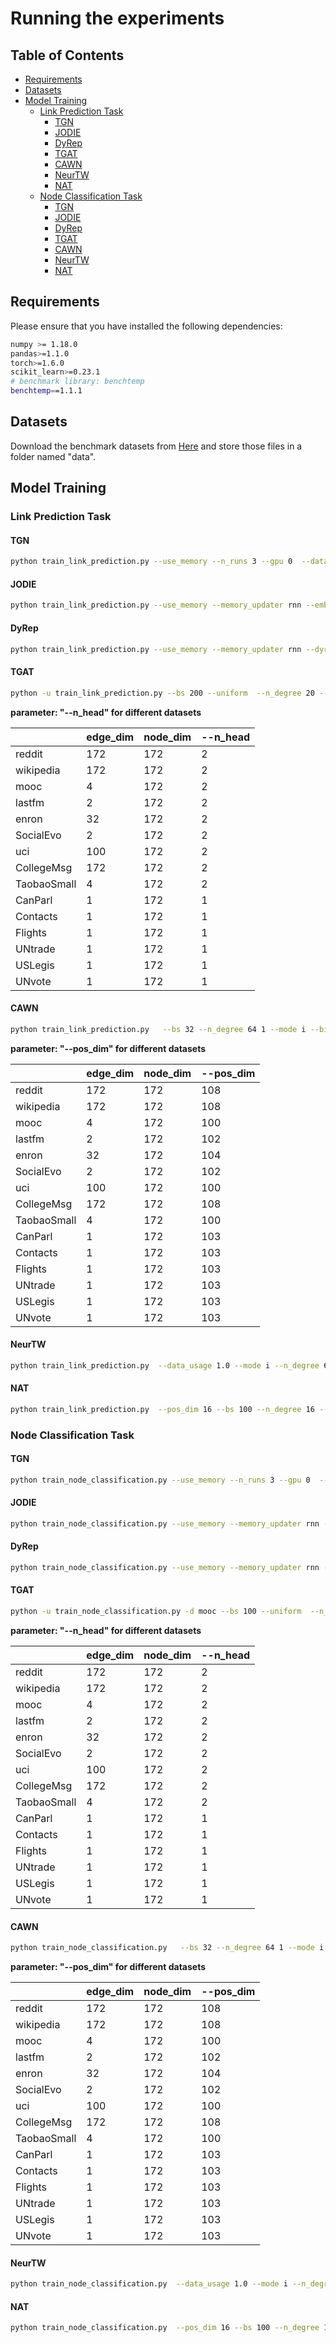 # Running the experiments

## Table of Contents
  - [Requirements](#requirements)
  - [Datasets](#datasets)
  - [Model Training](#model-training)
    - [Link Prediction Task](#link-prediction-task)
      - [TGN](#tgn)
      - [JODIE](#jodie)
      - [DyRep](#dyrep)
      - [TGAT](#tgat)
      - [CAWN](#cawn)
      - [NeurTW](#neurtw)
      - [NAT](#nat)
    - [Node Classification Task](#node-classification-task)
      - [TGN](#tgn-1)
      - [JODIE](#jodie-1)
      - [DyRep](#dyrep-1)
      - [TGAT](#tgat-1)
      - [CAWN](#cawn-1)
      - [NeurTW](#neurtw-1)
      - [NAT](#nat-1)

## Requirements
Please ensure that you have installed the following dependencies:
```bash
numpy >= 1.18.0
pandas>=1.1.0
torch>=1.6.0
scikit_learn>=0.23.1
# benchmark library: benchtemp 
benchtemp==1.1.1
```

## Datasets
Download the benchmark datasets from [Here](https://drive.google.com/drive/folders/1HKSFGEfxHDlHuQZ6nK4SLCEMFQIOtzpz?usp=sharing) and store those files in a folder named "data".

## Model Training

### Link Prediction Task
#### TGN
```bash
python train_link_prediction.py --use_memory --n_runs 3 --gpu 0  --data mooc
```

#### JODIE
```bash
python train_link_prediction.py --use_memory --memory_updater rnn --embedding_module time --n_runs 3 --gpu 0 --data mooc
```

#### DyRep
```bash
python train_link_prediction.py --use_memory --memory_updater rnn --dyrep --use_destination_embedding_in_message --n_runs 3 --gpu  0 --data mooc
```
#### TGAT
```bash
python -u train_link_prediction.py --bs 200 --uniform  --n_degree 20 --agg_method attn --attn_mode prod --n_head 2 --n_runs 3  -d mooc --gpu  0
```
**parameter: "--n_head" for different datasets**

<center>

|             | edge_dim | node_dim | --n_head  |
|-------------|----------|----------|----------|
| reddit      | 172      | 172      | 2        |
| wikipedia   | 172      | 172      | 2        |
| mooc        | 4        | 172      | 2        |
| lastfm      | 2        | 172      | 2        |
| enron       | 32       | 172      | 2        |
| SocialEvo   | 2        | 172      | 2        |
| uci         | 100      | 172      | 2        |
| CollegeMsg  | 172      | 172      | 2        |
| TaobaoSmall | 4        | 172      | 2        |
| CanParl     | 1        | 172      | 1        |
| Contacts    | 1        | 172      | 1        |
| Flights     | 1        | 172      | 1        |
| UNtrade     | 1        | 172      | 1        |
| USLegis     | 1        | 172      | 1        |
| UNvote      | 1        | 172      | 1        |

</center>


#### CAWN
```bash
python train_link_prediction.py   --bs 32 --n_degree 64 1 --mode i --bias 1e-5 --pos_enc lp --walk_pool sum --seed 0  --n_runs 3 --pos_dim 100 -d mooc --gpu 0
```
**parameter: "--pos_dim" for different datasets**

<center>

|             | edge_dim | node_dim |  --pos_dim |
|-------------|-----|-----|------------|
| reddit      | 172 | 172 | 108        |
| wikipedia   | 172 | 172 | 108        |
| mooc        | 4   | 172 | 100        |
| lastfm      | 2   | 172 | 102        |
| enron       | 32  | 172 | 104        |
| SocialEvo   | 2   | 172 | 102        |
| uci         | 100 | 172 | 100        |
| CollegeMsg  | 172 | 172 | 108        |
| TaobaoSmall | 4   | 172 | 100        |
| CanParl     | 1   | 172 | 103        |
| Contacts    | 1   | 172 | 103        |
| Flights     | 1   | 172 | 103        |
| UNtrade     | 1   | 172 | 103        |
| USLegis     | 1   | 172 | 103        |
| UNvote      | 1   | 172 | 103        |
</center>

#### NeurTW
```bash
python train_link_prediction.py  --data_usage 1.0 --mode i --n_degree 64 1 --pos_dim 108 --pos_sample multinomial --pos_enc lp --temporal_bias 0.0001 --spatial_bias 0.01 --ee_bias 2 --tau 0.1 --negs 1 --solver rk4 --step_size 0.125 --bs 32  --seed 0 --limit_ngh_span --ngh_span 320 8 --n_runs 1 --gpu 0 -d mooc
```

#### NAT
```bash
python train_link_prediction.py  --pos_dim 16 --bs 100 --n_degree 16 --n_hop 1 --mode i --bias 1e-5 --seed 2 --verbosity 1 --drop_out 0.1 --attn_n_head 1 --ngh_dim 4 --self_dim 72 --n_run 3 --gpu 0 -d mooc 
```

### Node Classification Task

#### TGN
```bash
python train_node_classification.py --use_memory --n_runs 3 --gpu 0  --data mooc --use_validation
```
#### JODIE
```bash
python train_node_classification.py --use_memory --memory_updater rnn --embedding_module time --n_runs 3 --gpu 0 --data mooc --use_validation
```
#### DyRep
```bash
python train_node_classification.py --use_memory --memory_updater rnn --dyrep --use_destination_embedding_in_message --n_runs 3 --gpu 0 --data mooc --use_validation
```
#### TGAT
```bash
python -u train_node_classification.py -d mooc --bs 100 --uniform  --n_degree 20 --agg_method attn --attn_mode prod --gpu 0 --n_head 2
```
**parameter: "--n_head" for different datasets**

<center>

|             | edge_dim | node_dim | --n_head  |
|-------------|----------|----------|----------|
| reddit      | 172      | 172      | 2        |
| wikipedia   | 172      | 172      | 2        |
| mooc        | 4        | 172      | 2        |
| lastfm      | 2        | 172      | 2        |
| enron       | 32       | 172      | 2        |
| SocialEvo   | 2        | 172      | 2        |
| uci         | 100      | 172      | 2        |
| CollegeMsg  | 172      | 172      | 2        |
| TaobaoSmall | 4        | 172      | 2        |
| CanParl     | 1        | 172      | 1        |
| Contacts    | 1        | 172      | 1        |
| Flights     | 1        | 172      | 1        |
| UNtrade     | 1        | 172      | 1        |
| USLegis     | 1        | 172      | 1        |
| UNvote      | 1        | 172      | 1        |

</center>

#### CAWN
```bash
python train_node_classification.py   --bs 32 --n_degree 64 1 --mode i --bias 1e-5 --pos_enc lp --walk_pool sum --seed 0  --n_runs 3 --pos_dim 100 -d mooc --gpu 0
```
**parameter: "--pos_dim" for different datasets**

<center>

|             | edge_dim | node_dim |  --pos_dim |
|-------------|-----|-----|------------|
| reddit      | 172 | 172 | 108        |
| wikipedia   | 172 | 172 | 108        |
| mooc        | 4   | 172 | 100        |
| lastfm      | 2   | 172 | 102        |
| enron       | 32  | 172 | 104        |
| SocialEvo   | 2   | 172 | 102        |
| uci         | 100 | 172 | 100        |
| CollegeMsg  | 172 | 172 | 108        |
| TaobaoSmall | 4   | 172 | 100        |
| CanParl     | 1   | 172 | 103        |
| Contacts    | 1   | 172 | 103        |
| Flights     | 1   | 172 | 103        |
| UNtrade     | 1   | 172 | 103        |
| USLegis     | 1   | 172 | 103        |
| UNvote      | 1   | 172 | 103        |
</center>

#### NeurTW
```bash
python train_node_classification.py  --data_usage 1.0 --mode i --n_degree 64 1 --pos_dim 108 --pos_sample multinomial --pos_enc lp --temporal_bias 0.0001 --spatial_bias 0.01 --ee_bias 2 --tau 0.1 --negs 1 --solver rk4 --step_size 0.125 --bs 32  --seed 0 --limit_ngh_span --ngh_span 320 8 --n_runs 1 --gpu 0 -d mooc
```
#### NAT
```bash
python train_node_classification.py  --pos_dim 16 --bs 100 --n_degree 16 --n_hop 1 --mode i --bias 1e-5 --seed 2 --verbosity 1 --drop_out 0.1 --attn_n_head 1 --ngh_dim 4 --self_dim 72 --n_run 3 --gpu 0 -d mooc 
```
